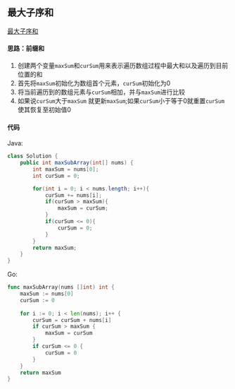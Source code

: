## 最大子序和

[最大子序和](https://leetcode-cn.com/problems/maximum-subarray/)

#### 思路：前缀和

1. 创建两个变量`maxSum`和`curSum`用来表示遍历数组过程中最大和以及遍历到目前位置的和
2. 首先将`maxSum`初始化为数组首个元素，`curSum`初始化为0
3. 将当前遍历到的数组元素与`curSum`相加，并与`maxSum`进行比较
4. 如果说`curSum`大于`maxSum` 就更新`maxSum`;如果`curSum`小于等于0就重置`curSum`使其恢复至初始值0

#### 代码

Java:

```java
class Solution {
    public int maxSubArray(int[] nums) {
        int maxSum = nums[0];
        int curSum = 0;

        for(int i = 0; i < nums.length; i++){
            curSum += nums[i];
            if(curSum > maxSum){
                maxSum = curSum;
            }
            if(curSum <= 0){    
                curSum = 0;
            }
        }
        return maxSum;
    }
}
```

Go:

```go
func maxSubArray(nums []int) int {
    maxSum := nums[0]
    curSum := 0
    
    for i := 0; i < len(nums); i++ {
        curSum = curSum + nums[i]
        if curSum > maxSum {
            maxSum = curSum
        }
        if curSum <= 0 {
            curSum = 0
        }
    }
    return maxSum
}
```











